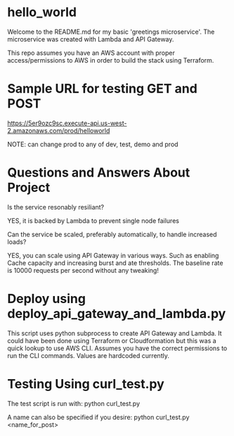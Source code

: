 # hello_world
Welcome to the README.md for my basic 'greetings microservice'. The microservice was created with Lambda and API Gateway.

This repo assumes you have an AWS account with proper access/permissions to AWS in order to build the stack using Terraform.


# Sample URL for testing GET and POST
https://5er9ozc9sc.execute-api.us-west-2.amazonaws.com/prod/helloworld

NOTE: can change prod to any of dev, test, demo and prod




# Questions and Answers About Project

Is the service resonably resiliant?

YES, it is backed by Lambda to prevent single node failures

Can the service be scaled, preferably automatically, to handle increased loads?

YES, you can scale using API Gateway in various ways. Such as enabling Cache capacity and increasing burst and ate thresholds. The baseline rate is 10000 requests per second without any tweaking!


# Deploy using deploy_api_gateway_and_lambda.py

This script uses python subprocess to create API Gateway and Lambda. It could have been done using Terraform or Cloudformation but this was a quick lookup to use AWS CLI. Assumes you have the correct permissions to run the CLI commands. Values are hardcoded currently.

# Testing Using curl_test.py

The test script is run with:
python curl_test.py <env>

A name can also be specified if you desire:
python curl_test.py <env> <name_for_post>
